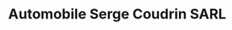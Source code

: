 ---
title: "Automobile Serge Coudrin SARL"
url: /chambray-les-tours/automobile-serge-coudrin-sarl/
shop: voiture
---